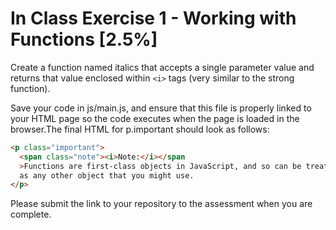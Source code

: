 # In Class Exercise 1 - Working with Functions [2.5%]

Create a function named italics that accepts a single parameter value and returns that value enclosed within `<i>` tags (very similar to the strong function).

<!-- Once done, combine this new function with the updateInnerHTML function to update the span.note innerHTML to its current value, but with the `<i>` tags added. -->

Save your code in js/main.js, and ensure that this file is properly linked to your HTML page so the code executes when the page is loaded in the browser.The final HTML for p.important should look as follows:

```html
<p class="important">
  <span class="note"><i>Note:</i></span
  >Functions are first-class objects in JavaScript, and so can be treated just
  as any other object that you might use.
</p>
```

Please submit the link to your repository to the assessment when you are complete.
